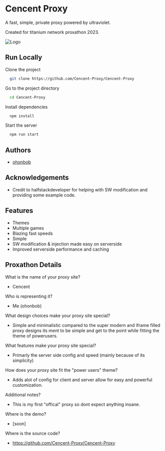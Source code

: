 
# Cencent Proxy

A fast, simple, private proxy powered by ultraviolet.

Created for titanium network proxathon 2023.




![Logo](https://i.ibb.co/D1Hq5By/Screenshot-2023-07-17-142551.png)


## Run Locally

Clone the project

```bash
  git clone https://github.com/Cencent-Proxy/Cencent-Proxy
```

Go to the project directory

```bash
  cd Cencent-Proxy
```

Install dependencies

```bash
  npm install
```

Start the server

```bash
  npm run start
```


## Authors

- [ohonbob](https://discord.com)


## Acknowledgements

 - Credit to halfstackdeveloper for helping with SW modification and providing some example code.

## Features

- Themes
- Multiple games
- Blazing fast speeds
- Simple
- SW modification & injection made easy on serverside
- Improved serverside performance and caching


## Proxathon Details

What is the name of your proxy site?

- Cencent

Who is representing it?

- Me (ohonbob)

What design choices make your proxy site special?

- Simple and minimalistic compared to the super modern and iframe filled proxy designs its ment to be simple and get to the point while fitting the theme of powerusers.

What features make your proxy site special?

- Primarly the server side config and speed (mainly because of its simplicity)

How does your proxy site fit the "power users" theme?

- Adds alot of config for client and server allow for easy and powerful customization.

Additional notes?

- This is my first "offical" proxy so dont expect anything insane.

Where is the demo?

- [soon]

Where is the source code?

- https://github.com/Cencent-Proxy/Cencent-Proxy

